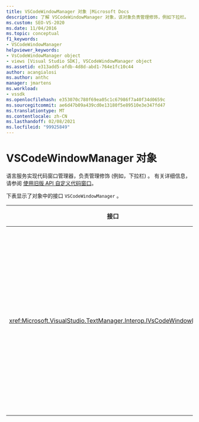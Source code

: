 ```yaml
---
title: VSCodeWindowManager 对象 |Microsoft Docs
description: 了解 VSCodeWindowManager 对象，该对象负责管理修饰，例如下拉栏。
ms.custom: SEO-VS-2020
ms.date: 11/04/2016
ms.topic: conceptual
f1_keywords:
- VSCodeWindowManager
helpviewer_keywords:
- VsCodeWindowManager object
- views [Visual Studio SDK], VSCodeWindowManager object
ms.assetid: e313add5-afdb-4d8d-abd1-764e1fc10c44
author: acangialosi
ms.author: anthc
manager: jmartens
ms.workload:
- vssdk
ms.openlocfilehash: e353070c780f69ea05c1c67986f7a40f34d0659c
ms.sourcegitcommit: ae6d47b09a439cd0e13180f5e89510e3e347fd47
ms.translationtype: MT
ms.contentlocale: zh-CN
ms.lasthandoff: 02/08/2021
ms.locfileid: "99925849"
---
```

# <a name="vscodewindowmanager-object"></a>VSCodeWindowManager 对象

语言服务实现代码窗口管理器，负责管理修饰 (例如，下拉栏) 。 有关详细信息，请参阅 [使用旧版 API 自定义代码窗口](/previous-versions/visualstudio/visual-studio-2015/extensibility/customizing-code-windows-by-using-the-legacy-api?preserve-view=true&view=vs-2015)。

下表显示了对象中的接口 `VSCodeWindowManager` 。

|接口|说明|
|---------------|-----------------|
|<xref:Microsoft.VisualStudio.TextManager.Interop.IVsCodeWindowManager>|允许在代码窗口中添加或删除修饰 (例如下拉栏) 。|